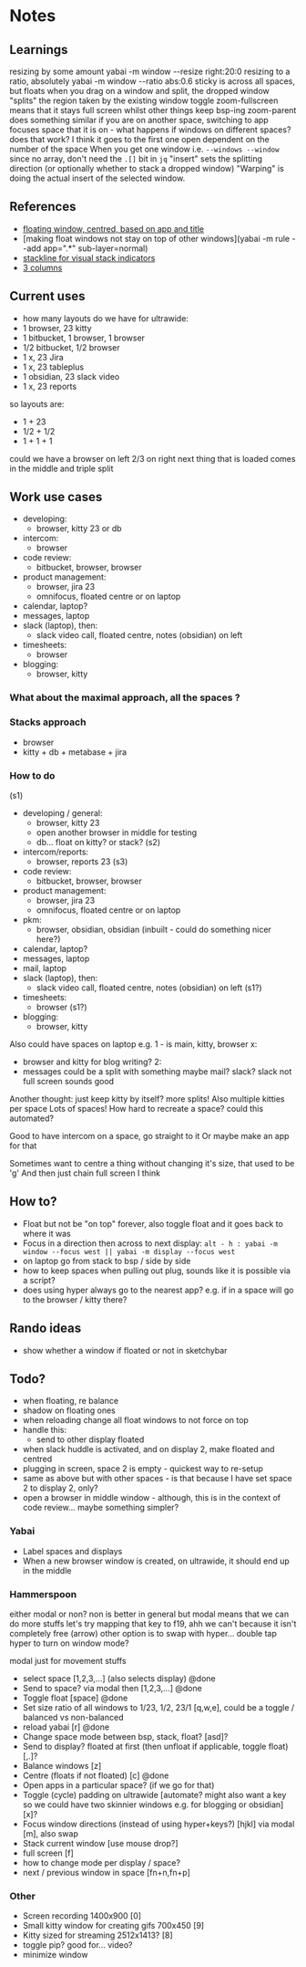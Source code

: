 # Notes
## Learnings
resizing by some amount
yabai -m window --resize right:20:0
resizing to a ratio, absolutely
yabai -m window --ratio abs:0.6
sticky is across all spaces, but floats
when you drag on a window and split, the dropped window "splits" the region taken by the existing window
toggle zoom-fullscreen means that it stays full screen whilst other things keep bsp-ing
zoom-parent does something similar
if you are on another space, switching to app focuses space that it is on - what happens if windows on different spaces? does that work?
I think it goes to the first one open dependent on the number of the space
When you get one window i.e. `--windows --window` since no array, don't need the `.[]` bit in `jq`
"insert" sets the splitting direction (or optionally whether to stack a dropped window)
"Warping" is doing the actual insert of the selected window.

## References
- [floating window, centred, based on app and title](https://github.com/koekeishiya/yabai/issues/2375)
- [making float windows not stay on top of other windows](yabai -m rule --add app=".*" sub-layer=normal)
- [stackline for visual stack indicators](https://github.com/AdamWagner/stackline)
- [3 columns](https://github.com/koekeishiya/yabai/issues/157)

## Current uses
- how many layouts do we have for ultrawide:
- 1 browser, 23 kitty
- 1 bitbucket, 1 browser, 1 browser
- 1/2 bitbucket, 1/2 browser
- 1 x, 23 Jira
- 1 x, 23 tableplus
- 1 obsidian, 23 slack video
- 1 x, 23 reports

so layouts are:
- 1 + 23
- 1/2 + 1/2
- 1 + 1 + 1

could we have a browser on left
2/3 on right
next thing that is loaded comes in the middle and triple split

## Work use cases
- developing:
    - browser, kitty 23 or db
- intercom:
    - browser
- code review:
    * bitbucket, browser, browser
- product management:
    * browser, jira 23
    * omnifocus, floated centre or on laptop
- calendar, laptop?
- messages, laptop
- slack (laptop), then:
    * slack video call, floated centre, notes (obsidian) on left
- timesheets:
    * browser
- blogging:
    * browser, kitty

### What about the maximal approach, all the spaces ?

### Stacks approach
- browser
- kitty + db + metabase + jira

### How to do
(s1)
- developing / general:
    - browser, kitty 23
    - open another browser in middle for testing
    - db... float on kitty? or stack?
(s2)
- intercom/reports:
    - browser, reports 23
(s3)
- code review:
    * bitbucket, browser, browser
- product management:
    * browser, jira 23
    * omnifocus, floated centre or on laptop
- pkm:
    * browser, obsidian, obsidian
(inbuilt - could do something nicer here?)
- calendar, laptop?
- messages, laptop
- mail, laptop
- slack (laptop), then:
    * slack video call, floated centre, notes (obsidian) on left
(s1?)
- timesheets:
    * browser
(s1?)
- blogging:
    * browser, kitty

Also could have spaces on laptop e.g.
1 - is main, kitty, browser
x:
- browser and kitty for blog writing?
2:
- messages could be a split with something maybe mail? slack? slack not full screen sounds good

Another thought: just keep kitty by itself? more splits!
Also multiple kitties per space
Lots of spaces! How hard to recreate a space? could this automated?

Good to have intercom on a space, go straight to it
Or maybe make an app for that

Sometimes want to centre a thing without changing it's size, that used to be 'g'
And then just chain full screen I think

## How to?
- Float but not be "on top" forever, also toggle float and it goes back to where it was
- Focus in a direction then across to next display:
`alt - h : yabai -m window --focus west || yabai -m display --focus west`
- on laptop go from stack to bsp / side by side
- how to keep spaces when pulling out plug, sounds like it is possible via a script?
- does using hyper always go to the nearest app? e.g. if in a space will go to the browser / kitty there?

## Rando ideas
- show whether a window if floated or not in sketchybar

## Todo?
- when floating, re balance
- shadow on floating ones
- when reloading change all float windows to not force on top
- handle this:
    * send to other display floated
- when slack huddle is activated, and on display 2, make floated and centred
- plugging in screen, space 2 is empty - quickest way to re-setup
- same as above but with other spaces - is that because I have set space 2 to display 2, only?
- open a browser in middle window - although, this is in the context of code review... maybe something simpler?

### Yabai
- Label spaces and displays
- When a new browser window is created, on ultrawide, it should end up in the middle

### Hammerspoon
either modal or non? non is better in general
but modal means that we can do more stuffs
let's try mapping that key to f19, ahh we can't because it isn't completely free (arrow)
other option is to swap with hyper...
double tap hyper to turn on window mode?

modal just for movement stuffs
- select space [1,2,3,...] (also selects display) @done
- Send to space? via modal then [1,2,3,...] @done
- Toggle float [space] @done
- Set size ratio of all windows to 1/23, 1/2, 23/1 [q,w,e], could be a toggle / balanced vs non-balanced
- reload yabai [r] @done
- Change space mode between bsp, stack, float? [asd]?
- Send to display? floated at first (then unfloat if applicable, toggle float) [,.]?
- Balance windows [z]
- Centre (floats if not floated) [c] @done
- Open apps in a particular space? (if we go for that)
- Toggle (cycle) padding on ultrawide [automate? might also want a key so we could have two skinnier windows e.g. for blogging or obsidian] [x]?
- Focus window directions (instead of using hyper+keys?) [hjkl] via modal [m], also swap
- Stack current window [use mouse drop?]
- full screen [f]
- how to change mode per display / space?
- next / previous window in space [fn+n,fn+p]

### Other
- Screen recording 1400x900 [0]
- Small kitty window for creating gifs 700x450 [9]
- Kitty sized for streaming 2512x1413? [8]
- toggle pip? good for... video?
- minimize window
